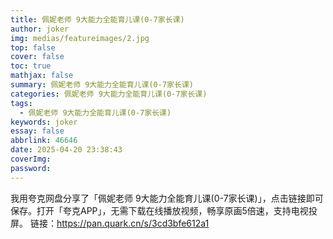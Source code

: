 ```yaml
---
title: 佩妮老师 9大能力全能育儿课(0-7家长课)
author: joker
img: medias/featureimages/2.jpg
top: false
cover: false
toc: true
mathjax: false
summary: 佩妮老师 9大能力全能育儿课(0-7家长课)
categories: 佩妮老师 9大能力全能育儿课(0-7家长课)
tags:
  - 佩妮老师 9大能力全能育儿课(0-7家长课)
keywords: joker
essay: false
abbrlink: 46646
date: 2025-04-20 23:38:43
coverImg:
password:
---
```


我用夸克网盘分享了「佩妮老师 9大能力全能育儿课(0-7家长课)」，点击链接即可保存。打开「夸克APP」，无需下载在线播放视频，畅享原画5倍速，支持电视投屏。
链接：https://pan.quark.cn/s/3cd3bfe612a1
